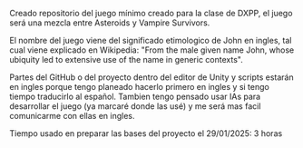 Creado repositorio del juego mínimo creado para la clase de DXPP, el juego será una mezcla entre Asteroids y Vampire Survivors.

El nombre del juego viene del significado etimologico de John en ingles, tal cual viene explicado en Wikipedia: "From the male given name John, whose ubiquity led to extensive use of the name in generic contexts".

Partes del GitHub o del proyecto dentro del editor de Unity y scripts estarán en ingles porque tengo planeado hacerlo primero en ingles y si tengo tiempo traducirlo al español. Tambien tengo pensado usar IAs para desarrollar el juego (ya marcaré donde las usé) y me será mas facil comunicarme con ellas en ingles.

Tiempo usado en preparar las bases del proyecto el 29/01/2025: 3 horas
